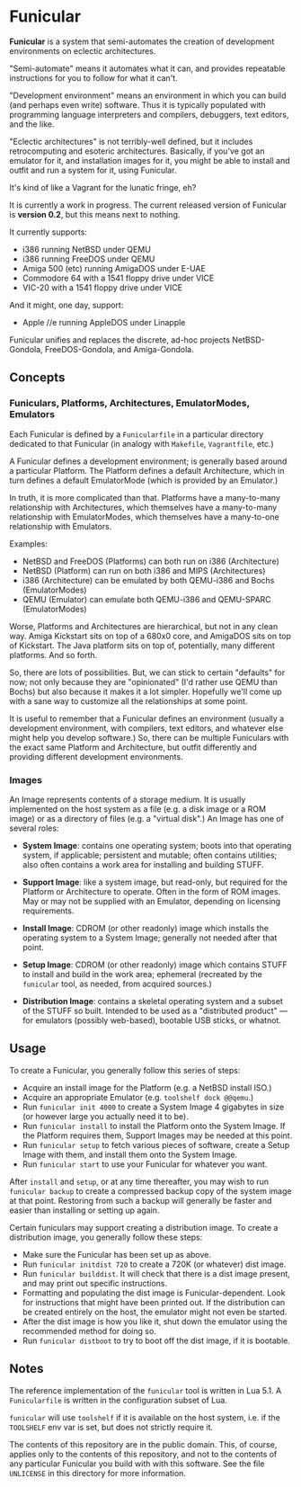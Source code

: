 Funicular
=========

**Funicular** is a system that semi-automates the creation of development
environments on eclectic architectures.

"Semi-automate" means it automates what it can, and provides repeatable
instructions for you to follow for what it can't.

"Development environment" means an environment in which you can build
(and perhaps even write) software.  Thus it is typically populated with
programming language interpreters and compilers, debuggers, text editors,
and the like.

"Eclectic architectures" is not terribly-well defined, but it includes
retrocomputing and esoteric architectures.  Basically, if you've got an
emulator for it, and installation images for it, you might be able to
install and outfit and run a system for it, using Funicular.

It's kind of like a Vagrant for the lunatic fringe, eh?

It is currently a work in progress.  The current released version of
Funicular is **version 0.2**, but this means next to nothing.

It currently supports:

*   i386 running NetBSD under QEMU
*   i386 running FreeDOS under QEMU
*   Amiga 500 (etc) running AmigaDOS under E-UAE
*   Commodore 64 with a 1541 floppy drive under VICE
*   VIC-20 with a 1541 floppy drive under VICE

And it might, one day, support:

*   Apple //e running AppleDOS under Linapple

Funicular unifies and replaces the discrete, ad-hoc projects NetBSD-Gondola,
FreeDOS-Gondola, and Amiga-Gondola.

Concepts
--------

### Funiculars, Platforms, Architectures, EmulatorModes, Emulators ###

Each Funicular is defined by a `Funicularfile` in a particular directory
dedicated to that Funicular (in analogy with `Makefile`, `Vagrantfile`, etc.)

A Funicular defines a development environment; is generally based around a
particular Platform.  The Platform defines a default Architecture, which in
turn defines a default EmulatorMode (which is provided by an Emulator.)

In truth, it is more complicated than that.  Platforms have a many-to-many
relationship with Architectures, which themselves have a many-to-many
relationship with EmulatorModes, which themselves have a many-to-one
relationship with Emulators.

Examples:

*   NetBSD and FreeDOS (Platforms) can both run on i386 (Architecture)
*   NetBSD (Platform) can run on both i386 and MIPS (Architectures)
*   i386 (Architecture) can be emulated by both QEMU-i386 and Bochs
    (EmulatorModes)
*   QEMU (Emulator) can emulate both QEMU-i386 and QEMU-SPARC (EmulatorModes)

Worse, Platforms and Architectures are hierarchical, but not in any clean way.
Amiga Kickstart sits on top of a 680x0 core, and AmigaDOS sits on top of
Kickstart.  The Java platform sits on top of, potentially, many different
platforms.  And so forth.

So, there are lots of possibilities.  But, we can stick to certain "defaults"
for now; not only because they are "opinionated" (I'd rather use QEMU than
Bochs) but also because it makes it a lot simpler.  Hopefully we'll come up
with a sane way to customize all the relationships at some point.

It is useful to remember that a Funicular defines an environment (usually a
development environment, with compilers, text editors, and whatever else
might help you develop software.)  So, there can be multiple Funiculars
with the exact same Platform and Architecture, but outfit differently and
providing different development environments.

### Images ###

An Image represents contents of a storage medium.  It is usually implemented
on the host system as a file (e.g. a disk image or a ROM image) or as a
directory of files (e.g. a "virtual disk".)  An Image has one of several roles:

*   **System Image**: contains one operating system; boots into that operating
    system, if applicable; persistent and mutable; often contains utilities;
    also often contains a work area for installing and building STUFF.
    
*   **Support Image**: like a system image, but read-only, but required for
    the Platform or Architecture to operate.  Often in the form of ROM images.
    May or may not be supplied with an Emulator, depending on licensing
    requirements.
    
*   **Install Image**: CDROM (or other readonly) image which installs the
    operating system to a System Image; generally not needed after that
    point.
    
*   **Setup Image**: CDROM (or other readonly) image which contains STUFF
    to install and build in the work area; ephemeral (recreated by the
    `funicular` tool, as needed, from acquired sources.)
    
*   **Distribution Image**: contains a skeletal operating system and a subset
    of the  STUFF so built.  Intended to be used as a "distributed product" —
    for emulators (possibly web-based), bootable USB sticks, or whatnot.

Usage
-----

To create a Funicular, you generally follow this series of steps:

*   Acquire an install image for the Platform (e.g. a NetBSD install ISO.)
*   Acquire an appropriate Emulator (e.g. `toolshelf dock @@qemu`.)
*   Run `funicular init 4000` to create a System Image 4 gigabytes in size
    (or however large you actually need it to be).
*   Run `funicular install` to install the Platform onto the System Image.
    If the Platform requires them, Support Images may be needed at this point.
*   Run `funicular setup` to fetch various pieces of software, create
    a Setup Image with them, and install them onto the System Image.
*   Run `funicular start` to use your Funicular for whatever you want.

After `install` and `setup`, or at any time thereafter, you may wish to
run `funicular backup` to create a compressed backup copy of the system
image at that point.  Restoring from such a backup will generally be faster
and easier than installing or setting up again.

Certain funiculars may support creating a distribution image.  To create
a distribution image, you generally follow these steps:

*   Make sure the Funicular has been set up as above.
*   Run `funicular initdist 720` to create a 720K (or whatever) dist image.
*   Run `funicular builddist`.  It will check that there is a dist image
    present, and may print out specific instructions.
*   Formatting and populating the dist image is Funicular-dependent.
    Look for instructions that might have been printed out.
    If the distribution can be created entirely on the host, the emulator
    might not even be started.
*   After the dist image is how you like it, shut down the emulator using
    the recommended method for doing so.
*   Run `funicular distboot` to try to boot off the dist image, if it is
    bootable.

Notes
-----

The reference implementation of the `funicular` tool is written in Lua 5.1.
A `Funicularfile` is written in the configuration subset of Lua.

`funicular` will use `toolshelf` if it is available on the host system,
i.e. if the `TOOLSHELF` env var is set, but does not strictly require it.

The contents of this repository are in the public domain.  This, of course,
applies only to the contents of this repository, and not to the contents of
any particular Funicular you build with with this software.  See the file
`UNLICENSE` in this directory for more information.
